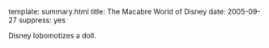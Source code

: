 template: summary.html
title: The Macabre World of Disney
date: 2005-09-27
suppress: yes

Disney lobomotizes a doll.

